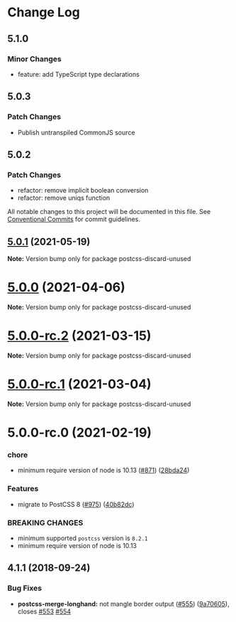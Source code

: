 # Change Log

## 5.1.0

### Minor Changes

- feature: add TypeScript type declarations

## 5.0.3

### Patch Changes

- Publish untranspiled CommonJS source

## 5.0.2

### Patch Changes

- refactor: remove implicit boolean conversion
- refactor: remove uniqs function

All notable changes to this project will be documented in this file.
See [Conventional Commits](https://conventionalcommits.org) for commit guidelines.

## [5.0.1](https://github.com/cssnano/cssnano/compare/postcss-discard-unused@5.0.0...postcss-discard-unused@5.0.1) (2021-05-19)

**Note:** Version bump only for package postcss-discard-unused

# [5.0.0](https://github.com/cssnano/cssnano/compare/postcss-discard-unused@5.0.0-rc.2...postcss-discard-unused@5.0.0) (2021-04-06)

**Note:** Version bump only for package postcss-discard-unused

# [5.0.0-rc.2](https://github.com/cssnano/cssnano/compare/postcss-discard-unused@5.0.0-rc.1...postcss-discard-unused@5.0.0-rc.2) (2021-03-15)

**Note:** Version bump only for package postcss-discard-unused

# [5.0.0-rc.1](https://github.com/cssnano/cssnano/compare/postcss-discard-unused@5.0.0-rc.0...postcss-discard-unused@5.0.0-rc.1) (2021-03-04)

**Note:** Version bump only for package postcss-discard-unused

# 5.0.0-rc.0 (2021-02-19)

### chore

- minimum require version of node is 10.13 ([#871](https://github.com/cssnano/cssnano/issues/871)) ([28bda24](https://github.com/cssnano/cssnano/commit/28bda243e32ce3ba89b3c358a5f78727b3732f11))

### Features

- migrate to PostCSS 8 ([#975](https://github.com/cssnano/cssnano/issues/975)) ([40b82dc](https://github.com/cssnano/cssnano/commit/40b82dca7f53ac02cd4fe62846dec79b898ccb49))

### BREAKING CHANGES

- minimum supported `postcss` version is `8.2.1`
- minimum require version of node is 10.13

## 4.1.1 (2018-09-24)

### Bug Fixes

- **postcss-merge-longhand:** not mangle border output ([#555](https://github.com/cssnano/cssnano/issues/555)) ([9a70605](https://github.com/cssnano/cssnano/commit/9a706050b621e7795a9bf74eb7110b5c81804ffe)), closes [#553](https://github.com/cssnano/cssnano/issues/553) [#554](https://github.com/cssnano/cssnano/issues/554)
